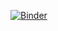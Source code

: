 [![Binder](https://mybinder.org/badge_logo.svg)](https://mybinder.org/v2/gh/https%3A%2F%2Fnotebooks.gesis.org%2Fbinder/main)
